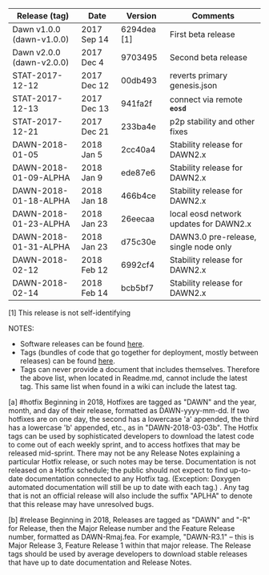 | Release (tag)                 | Date        | Version     | Comments             |
|-------------------------------|-------------|-------------|----------------------|
| Dawn v1.0.0 (dawn-v1.0.0)     | 2017 Sep 14 | 6294dea [1] | First beta release   |
| Dawn v2.0.0 (dawn-v2.0.0)     | 2017 Dec 4  | 9703495     | Second beta release  |
| STAT-2017-12-12            | 2017 Dec 12 | 00db493  | reverts primary genesis.json|
| STAT-2017-12-13            | 2017 Dec 13 | 941fa2f  | connect via remote **`eosd`** |
| STAT-2017-12-21            | 2017 Dec 21 | 233ba4e  | p2p stability and other fixes |
| DAWN-2018-01-05            | 2018 Jan 5 | 2cc40a4  | Stability release for DAWN2.x |
| DAWN-2018-01-09-ALPHA            | 2018 Jan 9 | ede87e6  | Stability release for DAWN2.x |
| DAWN-2018-01-18-ALPHA            | 2018 Jan 18 | 466b4ce  | Stability release for DAWN2.x |
| DAWN-2018-01-23-ALPHA            | 2018 Jan 23 | 26eecaa  | local eosd network updates for DAWN2.x |
| DAWN-2018-01-31-ALPHA            | 2018 Jan 23 | d75c30e  | DAWN3.0 pre-release, single node only |
| DAWN-2018-02-12           | 2018 Feb 12 | 6992cf4  | Stability release for DAWN2.x |
| DAWN-2018-02-14           | 2018 Feb 14 | bcb5bf7  | Stability release for DAWN2.x |

[1] This release is not self-identifying

NOTES: 
* Software releases can be found [here](https://github.com/EOSIO/eos/releases "EOS.IO Releases").
* Tags (bundles of code that go together for deployment, mostly between releases) can be found [here](https://github.com/EOSIO/eos/tags "EOS.IO Software Tags").
* Tags can never provide a document that includes themselves. Therefore the above list, when located in Readme.md, cannot include the latest tag. This same list when found in a wiki can include the latest tag.

[a] #hotfix Beginning in 2018, Hotfixes are tagged as "DAWN" and the year, month, and day of their release, formatted as DAWN-yyyy-mm-dd. If two hotfixes are on one day, the second has a lowercase 'a' appended, the third has a lowercase 'b' appended, etc., as in "DAWN-2018-03-03b". The Hotfix tags can be used by sophisticated developers to download the latest code to come out of each weekly sprint, and to access hotfixes that may be released mid-sprint. There may not be any Release Notes explaining a particular Hotfix release, or such notes may be terse. Documentation is not released on a Hotfix schedule; the public should not expect to find up-to-date documentation connected to any Hotfix tag. (Exception: Doxygen automated documentation will still be up to date with each tag.) . Any tag that is not an official release will also include the suffix "APLHA" to denote that this release may have unresolved bugs.

[b] #release Beginning in 2018, Releases are tagged as "DAWN" and "-R" for Release, then the Major Release number and the Feature Release number, formatted as DAWN-Rmaj.fea. For example, "DAWN-R3.1" – this is Major Release 3, Feature Release 1 within that major release. The Release tags should be used by average developers to download stable releases that have up to date documentation and Release Notes. 